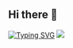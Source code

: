 ## Hi there 👋

[![Typing SVG](https://readme-typing-svg.demolab.com/?lines=First+line+of+text;Second+line+of+text)](https://git.io/typing-svg)
<img src="https://img.shields.io/badge/react-20232a.svg?style=for-the-badge&logo=react&logoColor=61DAFB" />
